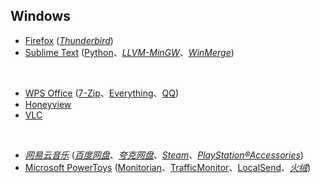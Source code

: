 ## Windows

* [Firefox](https://www.mozilla.org/en-US/firefox/all/) ([_Thunderbird_](https://www.thunderbird.net/zh-CN/))
* [Sublime Text](https://www.sublimetext.com) ([Python](https://www.python.org)、[_LLVM-MinGW_](https://www.mingw-w64.org/downloads/#llvm-mingw)、[_WinMerge_](https://winmerge.org))

<br>

* [WPS Office](https://www.wps.cn) ([7-Zip](https://www.7-zip.org)、[Everything](https://www.voidtools.com/zh-cn/)、[QQ](https://im.qq.com))
* [Honeyview](https://www.bandisoft.com/honeyview/)
* [VLC](https://www.videolan.org)

<br>

* [_网易云音乐_](https://music.163.com) ([_百度网盘_](https://pan.baidu.com)、[_夸克网盘_](https://pan.quark.cn)、[_Steam_](https://store.steampowered.com)、[_PlayStation®Accessories_](https://play.st/3AC0qb0))
* [Microsoft PowerToys](https://github.com/microsoft/PowerToys) ([Monitorian](https://github.com/emoacht/Monitorian)、[TrafficMonitor](https://github.com/zhongyang219/TrafficMonitor)、[LocalSend](https://github.com/localsend/localsend)、[_火绒_](https://www.huorong.cn))

